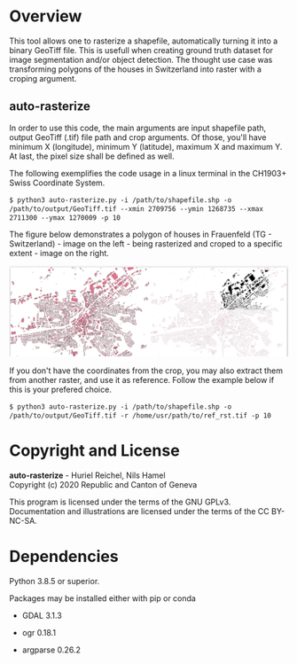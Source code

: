 # Overview
This tool allows one to rasterize a shapefile, automatically turning it into a binary GeoTiff file. This is usefull when creating ground truth dataset for image segmentation and/or object detection. The thought use case was transforming polygons of the houses in Switzerland into raster with a croping argument.

## auto-rasterize
In order to use this code, the main arguments are input shapefile path, output GeoTiff (.tif) file path and crop arguments. Of those, you'll have minimum X (longitude), minimum Y (latitude), maximum X and maximum Y. At last, the pixel size shall be defined as well. 

The following exemplifies the code usage in a linux terminal in the CH1903+ Swiss Coordinate System.

```
$ python3 auto-rasterize.py -i /path/to/shapefile.shp -o /path/to/output/GeoTiff.tif --xmin 2709756 --ymin 1268735 --xmax 2711300 --ymax 1270009 -p 10
```

The figure below demonstrates a polygon of houses in Frauenfeld (TG - Switzerland) - image on the left -  being rasterized and croped to a specific extent - image on the right.

![](example.png)

If you don't have the coordinates from the crop, you may also extract them from another raster, and use it as reference. Follow the example below if this is your prefered choice.

```
$ python3 auto-rasterize.py -i /path/to/shapefile.shp -o /path/to/output/GeoTiff.tif -r /home/usr/path/to/ref_rst.tif -p 10
```

# Copyright and License

**auto-rasterize** - Huriel Reichel, Nils Hamel <br />
Copyright (c) 2020 Republic and Canton of Geneva

This program is licensed under the terms of the GNU GPLv3. Documentation and illustrations are licensed under the terms of the CC BY-NC-SA.

# Dependencies

Python 3.8.5 or superior.

Packages may be installed either with pip or conda

* GDAL 3.1.3

* ogr 0.18.1

* argparse 0.26.2



